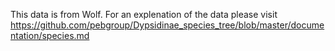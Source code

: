 This data is from Wolf. For an explenation of the data please visit https://github.com/pebgroup/Dypsidinae_species_tree/blob/master/documentation/species.md
